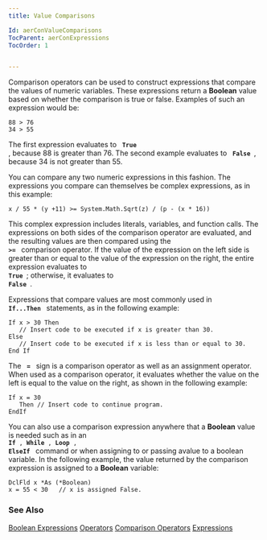 ```yaml
---
title: Value Comparisons

Id: aerConValueComparisons
TocParent: aerConExpressions
TocOrder: 1


---
```


Comparison operators can be used to construct expressions that compare the values of numeric variables. These expressions return a **Boolean** value based on whether the comparison is true or false. Examples of such an expression would be: 

```
88 > 76
34 > 55
```

The first expression evaluates to <code> **True** </code>, because 88 is greater than 76. The second example evaluates to <code> **False** </code>, because 34 is not greater than 55. 

You can compare any two numeric expressions in this fashion. The expressions you compare can themselves be complex expressions, as in this example: 

```
x / 55 * (y +11) >= System.Math.Sqrt(z) / (p - (x * 16))
```

This complex expression includes literals, variables, and function calls. The expressions on both sides of the comparison operator are evaluated, and the resulting values are then compared using the <code> **>=** </code> comparison operator. If the value of the expression on the left side is greater than or equal to the value of the expression on the right, the entire expression evaluates to <code> **True** </code>; otherwise, it evaluates to <code> **False** </code>. 

Expressions that compare values are most commonly used in <code> **If...Then** </code> statements, as in the following example: 

```
If x > 30 Then
   // Insert code to be executed if x is greater than 30.
Else
   // Insert code to be executed if x is less than or equal to 30.
End If
```

The <code> **=** </code> sign is a comparison operator as well as an assignment operator. When used as a comparison operator, it evaluates whether the value on the left is equal to the value on the right, as shown in the following example: 

```
If x = 30
   Then // Insert code to continue program. 
EndIf
```

You can also use a comparison expression anywhere that a **Boolean** value is needed such as in an <code> **If** , **While** , **Loop** , **ElseIf** </code> command or when assigning to or passing avalue to a boolean variable. In the following example, the value returned by the comparison expression is assigned to a **Boolean** variable: 

```
DclFld x *As (*Boolean)
x = 55 < 30   // x is assigned False.
```

### See Also
[Boolean Expressions](aerConBooleanExpressions.html)
[Operators](aerConOperators.html)
[Comparison Operators](aerConComparisonOperators.html)
[Expressions](aerConExpressions.html) 
